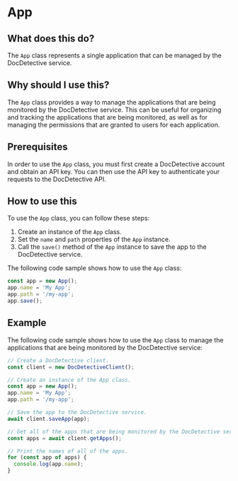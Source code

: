 
  
   # **App**

## What does this do?

The `App` class represents a single application that can be managed by the DocDetective service.

## Why should I use this?

The `App` class provides a way to manage the applications that are being monitored by the DocDetective service. This can be useful for organizing and tracking the applications that are being monitored, as well as for managing the permissions that are granted to users for each application.

## Prerequisites

In order to use the `App` class, you must first create a DocDetective account and obtain an API key. You can then use the API key to authenticate your requests to the DocDetective API.

## How to use this

To use the `App` class, you can follow these steps:

1. Create an instance of the `App` class.
2. Set the `name` and `path` properties of the `App` instance.
3. Call the `save()` method of the `App` instance to save the app to the DocDetective service.

The following code sample shows how to use the `App` class:

```javascript
const app = new App();
app.name = 'My App';
app.path = '/my-app';
app.save();
```

## Example

The following code sample shows how to use the `App` class to manage the applications that are being monitored by the DocDetective service:

```javascript
// Create a DocDetective client.
const client = new DocDetectiveClient();

// Create an instance of the App class.
const app = new App();
app.name = 'My App';
app.path = '/my-app';

// Save the app to the DocDetective service.
await client.saveApp(app);

// Get all of the apps that are being monitored by the DocDetective service.
const apps = await client.getApps();

// Print the names of all of the apps.
for (const app of apps) {
  console.log(app.name);
}
```
  
  